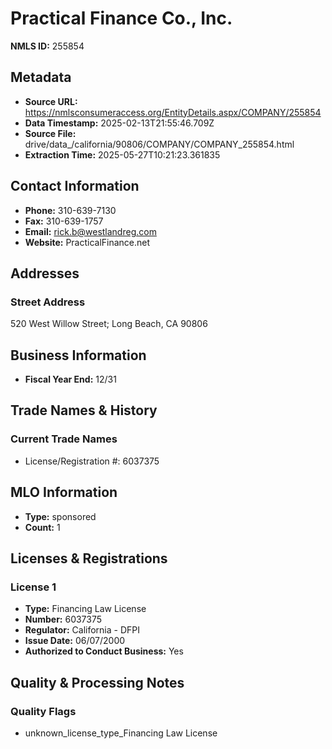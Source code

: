 # Practical Finance Co., Inc.

**NMLS ID:** 255854

## Metadata
- **Source URL:** https://nmlsconsumeraccess.org/EntityDetails.aspx/COMPANY/255854
- **Data Timestamp:** 2025-02-13T21:55:46.709Z
- **Source File:** drive/data_/california/90806/COMPANY/COMPANY_255854.html
- **Extraction Time:** 2025-05-27T10:21:23.361835

## Contact Information
- **Phone:** 310-639-7130
- **Fax:** 310-639-1757
- **Email:** rick.b@westlandreg.com
- **Website:** PracticalFinance.net

## Addresses
### Street Address
520 West Willow Street; Long Beach, CA 90806

## Business Information
- **Fiscal Year End:** 12/31

## Trade Names & History
### Current Trade Names
- License/Registration #: 6037375

## MLO Information
- **Type:** sponsored
- **Count:** 1

## Licenses & Registrations

### License 1
- **Type:** Financing Law License
- **Number:** 6037375
- **Regulator:** California - DFPI
- **Issue Date:** 06/07/2000
- **Authorized to Conduct Business:** Yes

## Quality & Processing Notes
### Quality Flags
- unknown_license_type_Financing Law License
